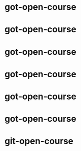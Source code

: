 # got-open-course
# got-open-course
# got-open-course
# got-open-course
# got-open-course
# got-open-course
# git-open-course
